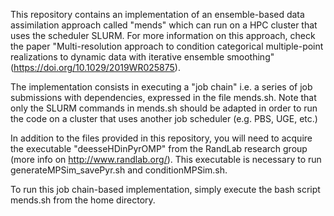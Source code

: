This repository contains an implementation of an ensemble-based data assimilation approach called "mends" which can run on a HPC cluster that uses the scheduler SLURM. For more information on this approach, check the paper "Multi-resolution approach to condition categorical multiple-point realizations to dynamic data with iterative ensemble smoothing" (https://doi.org/10.1029/2019WR025875). 

The implementation consists in executing a "job chain" i.e. a series of job submissions with dependencies, expressed in the file mends.sh. Note that only the SLURM commands in mends.sh should be adapted in order to run the code on a cluster that uses another job scheduler (e.g. PBS, UGE, etc.)

In addition to the files provided in this repository, you will need to acquire the executable "deesseHDinPyrOMP" from the RandLab research group (more info on http://www.randlab.org/). This executable is necessary to run generateMPSim_savePyr.sh and conditionMPSim.sh.

To run this job chain-based implementation, simply execute the bash script mends.sh from the home directory.

